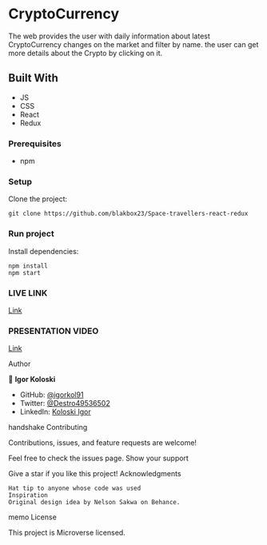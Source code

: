 # CryptoCurrency

The web provides the user with daily information about latest CryptoCurrency changes on the market and filter by name. the user can get more details about the Crypto by clicking on it.

## Built With
- JS
- CSS
- React
- Redux

### Prerequisites

- npm

### Setup

Clone the project:

```
git clone https://github.com/blakbox23/Space-travellers-react-redux
```

### Run project

Install dependencies:

```
npm install
npm start
```

### LIVE LINK
[Link](https://dazzling-hawking-e9d6ab.netlify.app/)

### PRESENTATION VIDEO

[Link](https://www.loom.com/share/aca5d00b385c45b79638a792c01e0650)

Author

👤 **Igor Koloski**  

- GitHub: [@igorkol91](https://github.com/igorkol91)
- Twitter: [@Destro49536502](https://twitter.com/Destro49536502)
- LinkedIn: [Koloski Igor](https://www.linkedin.com/in/igor-koloski-a754aa208/)

handshake Contributing   

Contributions, issues, and feature requests are welcome!

Feel free to check the issues page.
Show your support

Give a star if you like this project!
Acknowledgments

    Hat tip to anyone whose code was used
    Inspiration
    Original design idea by Nelson Sakwa on Behance.

memo License

This project is Microverse licensed.
